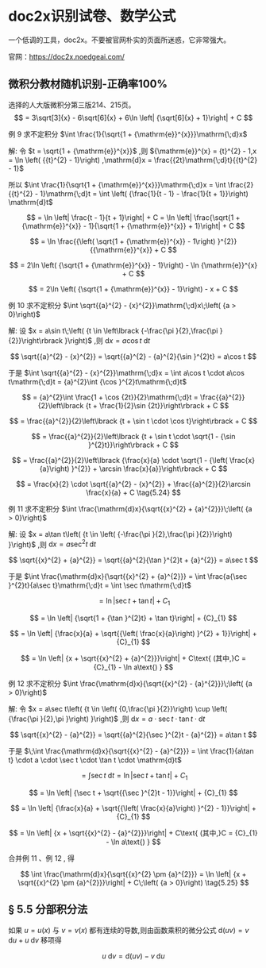# doc2x识别试卷、数学公式
一个低调的工具，doc2x。不要被官网朴实的页面所迷惑，它非常强大。

官网：https://doc2x.noedgeai.com/

## 微积分教材随机识别-正确率100%
选择的人大版微积分第三版214、215页。
$$
= 3\sqrt[3]{x} - 6\sqrt[6]{x} + 6\ln \left| {\sqrt[6]{x} + 1}\right|  + C
$$

例 9 求不定积分 $\int \frac{1}{\sqrt{1 + {\mathrm{e}}^{x}}}\mathrm{\;d}x$

解: 令 $t = \sqrt{1 + {\mathrm{e}}^{x}}$ ,则 ${\mathrm{e}}^{x} = {t}^{2} - 1,x = \ln \left( {{t}^{2} - 1}\right) ,\mathrm{d}x = \frac{{2t}\mathrm{\;d}t}{{t}^{2} - 1}$

所以 $\int \frac{1}{\sqrt{1 + {\mathrm{e}}^{x}}}\mathrm{\;d}x = \int \frac{2}{{t}^{2} - 1}\mathrm{\;d}t = \int \left( {\frac{1}{t - 1} - \frac{1}{t + 1}}\right) \mathrm{d}t$

$$
= \ln \left| \frac{t - 1}{t + 1}\right|  + C = \ln \left| \frac{\sqrt{1 + {\mathrm{e}}^{x}} - 1}{\sqrt{1 + {\mathrm{e}}^{x}} + 1}\right|  + C
$$

$$
= \ln \frac{{\left( \sqrt{1 + {\mathrm{e}}^{x}} - 1\right) }^{2}}{{\mathrm{e}}^{x}} + C
$$

$$
= 2\ln \left( {\sqrt{1 + {\mathrm{e}}^{x}} - 1}\right)  - \ln {\mathrm{e}}^{x} + C
$$

$$
= 2\ln \left( {\sqrt{1 + {\mathrm{e}}^{x}} - 1}\right)  - x + C
$$

例 10 求不定积分 $\int \sqrt{{a}^{2} - {x}^{2}}\mathrm{\;d}x\;\left( {a > 0}\right)$

解: 设 $x = a\sin t\;\left( {t \in  \left\lbrack  {-\frac{\pi }{2},\frac{\pi }{2}}\right\rbrack  }\right)$ ,则 $\mathrm{d}x = a\cos t\mathrm{\;d}t$

$$
\sqrt{{a}^{2} - {x}^{2}} = \sqrt{{a}^{2} - {a}^{2}{\sin }^{2}t} = a\cos t
$$

于是 $\int \sqrt{{a}^{2} - {x}^{2}}\mathrm{\;d}x = \int a\cos t \cdot  a\cos t\mathrm{\;d}t = {a}^{2}\int {\cos }^{2}t\mathrm{\;d}t$

$$
= {a}^{2}\int \frac{1 + \cos {2t}}{2}\mathrm{\;d}t = \frac{{a}^{2}}{2}\left\lbrack  {t + \frac{1}{2}\sin {2t}}\right\rbrack   + C
$$

$$
= \frac{{a}^{2}}{2}\left\lbrack  {t + \sin t \cdot  \cos t}\right\rbrack   + C
$$

$$
= \frac{{a}^{2}}{2}\left\lbrack  {t + \sin t \cdot  \sqrt{1 - {\sin }^{2}t}}\right\rbrack   + C
$$

$$
= \frac{{a}^{2}}{2}\left\lbrack  {\frac{x}{a} \cdot  \sqrt{1 - {\left( \frac{x}{a}\right) }^{2}} + \arcsin \frac{x}{a}}\right\rbrack   + C
$$

$$
= \frac{x}{2} \cdot  \sqrt{{a}^{2} - {x}^{2}} + \frac{{a}^{2}}{2}\arcsin \frac{x}{a} + C \tag{5.24}
$$

例 11 求不定积分 $\int \frac{\mathrm{d}x}{\sqrt{{x}^{2} + {a}^{2}}}\;\left( {a > 0}\right)$

解: 设 $x = a\tan t\left( {t \in  \left( {-\frac{\pi }{2},\frac{\pi }{2}}\right) }\right)$ ,则 $\mathrm{d}x = a{\sec }^{2}t\mathrm{\;d}t$

$$
\sqrt{{x}^{2} + {a}^{2}} = \sqrt{{a}^{2}{\tan }^{2}t + {a}^{2}} = a\sec t
$$

于是 $\int \frac{\mathrm{d}x}{\sqrt{{x}^{2} + {a}^{2}}} = \int \frac{a{\sec }^{2}t}{a\sec t}\mathrm{\;d}t = \int \sec t\mathrm{\;d}t$

$$
= \ln \left| {\sec t + \tan t}\right|  + {C}_{1}
$$

$$
= \ln \left| {\sqrt{1 + {\tan }^{2}t} + \tan t}\right|  + {C}_{1}
$$

$$
= \ln \left| {\frac{x}{a} + \sqrt{{\left( \frac{x}{a}\right) }^{2} + 1}}\right|  + {C}_{1}
$$

$$
= \ln \left| {x + \sqrt{{x}^{2} + {a}^{2}}}\right|  + C\text{ (其中,}C = {C}_{1} - \ln a\text{) }
$$

例 12 求不定积分 $\int \frac{\mathrm{d}x}{\sqrt{{x}^{2} - {a}^{2}}}\;\left( {a > 0}\right)$

解: 令 $x = a\sec t\left( {t \in  \left( {0,\frac{\pi }{2}}\right)  \cup  \left( {\frac{\pi }{2},\pi }\right) }\right)$ ,则 $\mathrm{d}x = a \cdot  \sec t \cdot  \tan t \cdot  \mathrm{d}t$

$$
\sqrt{{x}^{2} - {a}^{2}} = \sqrt{{a}^{2}{\sec }^{2}t - {a}^{2}} = a\tan t
$$

于是 $\;\int \frac{\mathrm{d}x}{\sqrt{{x}^{2} - {a}^{2}}} = \int \frac{1}{a\tan t} \cdot  a \cdot  \sec t \cdot  \tan t \cdot  \mathrm{d}t$

$$
= \int \sec t\mathrm{\;d}t = \ln \left| {\sec t + \tan t}\right|  + {C}_{1}
$$

$$
= \ln \left| {\sec t + \sqrt{{\sec }^{2}t - 1}}\right|  + {C}_{1}
$$

$$
= \ln \left| {\frac{x}{a} + \sqrt{{\left( \frac{x}{a}\right) }^{2} - 1}}\right|  + {C}_{1}
$$

$$
= \ln \left| {x + \sqrt{{x}^{2} - {a}^{2}}}\right|  + C\text{ (其中,}C = {C}_{1} - \ln a\text{) }
$$

合并例 11 、例 12 , 得

$$
\int \frac{\mathrm{d}x}{\sqrt{{x}^{2} \pm  {a}^{2}}} = \ln \left| {x + \sqrt{{x}^{2} \pm  {a}^{2}}}\right|  + C\;\left( {a > 0}\right)  \tag{5.25}
$$

## § 5.5 分部积分法

如果 $u = u\left( x\right)$ 与 $v = v\left( x\right)$ 都有连续的导数,则由函数乘积的微分公式 $\mathrm{d}\left( {uv}\right)  = v\mathrm{\;d}u + u\mathrm{\;d}v$ 移项得

$$
u\mathrm{\;d}v = \mathrm{d}\left( {uv}\right)  - v\mathrm{\;d}u
$$